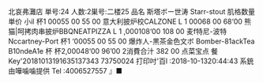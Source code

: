 北哀弗灘店 単号:24 人数:2巣号:二楼25 品名 斯塔ボー世涛 Starr-stout 肌格数量単价 小il 杯1 00055 00 55 00 意大利披炉校CALZONE L 1 00068 00 68‘00 熊猫|呵拷肉串披炉BBQNEATPIZZA L 1 ,000108‘00 108 00 麦f特尼-波特 Nccartney-Port 杯1 ‘00055 00 55 00 爆炸人-黒茶金色文ボ Bomber-81ackTea B10ndeA1e 杯 杯2,00048‘00 96’00 2消費合汁 382 00 点菜宝点 餐 Key'20181013191635137343 73750024 打印吋'百l :2018-10-1320:44:43 系銃由嘩噛噛提供 Tel :4006527557 』■